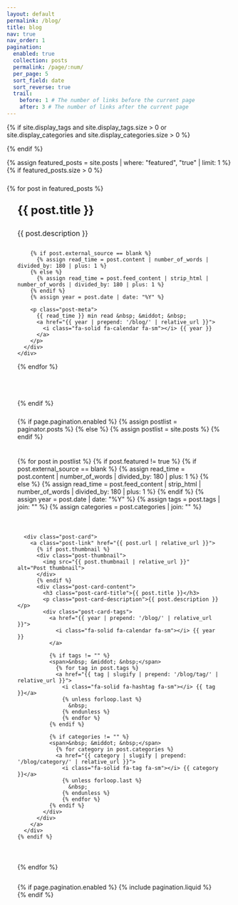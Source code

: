 ```yaml
---
layout: default
permalink: /blog/
title: blog
nav: true
nav_order: 1
pagination:
  enabled: true
  collection: posts
  permalink: /page/:num/
  per_page: 5
  sort_field: date
  sort_reverse: true
  trail:
    before: 1 # The number of links before the current page
    after: 3 # The number of links after the current page
---
```


<div class="post">

{% if site.display_tags and site.display_tags.size > 0 or site.display_categories and site.display_categories.size > 0 %}
  <div class="tag-category-list">
    <ul class="p-0 m-0">
      {% for tag in site.display_tags %}
        <li>
          <i class="fa-solid fa-hashtag fa-sm"></i> <a href="{{ tag | slugify | prepend: '/blog/tag/' | relative_url }}">{{ tag }}</a>
        </li>
        {% unless forloop.last %}
          <p>&bull;</p>
        {% endunless %}
      {% endfor %}
      {% if site.display_categories.size > 0 and site.display_tags.size > 0 %}
        <p>&bull;</p>
      {% endif %}
      {% for category in site.display_categories %}
        <li>
          <i class="fa-solid fa-tag fa-sm"></i> <a href="{{ category | slugify | prepend: '/blog/category/' | relative_url }}">{{ category }}</a>
        </li>
        {% unless forloop.last %}
          <p>&bull;</p>
        {% endunless %}
      {% endfor %}
    </ul>
  </div>
  {% endif %}

{% assign featured_posts = site.posts | where: "featured", "true" | limit: 1 %}
{% if featured_posts.size > 0 %}
<div class="featured-post">
  {% for post in featured_posts %}
  <a href="{{ post.url | relative_url }}">
    <div class="featured-card">
      <div class="card-content">
        <div class="pin-icon">
          <i class="fa-solid fa-thumbtack fa-xs"></i>
        </div>
        <h3 class="card-title">{{ post.title }}</h3>
        <p class="card-description">{{ post.description }}</p>

        {% if post.external_source == blank %}
          {% assign read_time = post.content | number_of_words | divided_by: 180 | plus: 1 %}
        {% else %}
          {% assign read_time = post.feed_content | strip_html | number_of_words | divided_by: 180 | plus: 1 %}
        {% endif %}
        {% assign year = post.date | date: "%Y" %}

        <p class="post-meta">
          {{ read_time }} min read &nbsp; &middot; &nbsp;
          <a href="{{ year | prepend: '/blog/' | relative_url }}">
            <i class="fa-solid fa-calendar fa-sm"></i> {{ year }}
          </a>
        </p>
      </div>
    </div>
  </a>
  {% endfor %}
</div>
<hr>
{% endif %}

<div class="post-list">
  {% if page.pagination.enabled %}
    {% assign postlist = paginator.posts %}
  {% else %}
    {% assign postlist = site.posts %}
  {% endif %}

  {% for post in postlist %}
    {% if post.featured != true %}
      {% if post.external_source == blank %}
        {% assign read_time = post.content | number_of_words | divided_by: 180 | plus: 1 %}
      {% else %}
        {% assign read_time = post.feed_content | strip_html | number_of_words | divided_by: 180 | plus: 1 %}
      {% endif %}
      {% assign year = post.date | date: "%Y" %}
      {% assign tags = post.tags | join: "" %}
      {% assign categories = post.categories | join: "" %}

      <div class="post-card">
        <a class="post-link" href="{{ post.url | relative_url }}">
          {% if post.thumbnail %}
          <div class="post-thumbnail">
            <img src="{{ post.thumbnail | relative_url }}" alt="Post thumbnail">
          </div>
          {% endif %}
          <div class="post-card-content">
            <h3 class="post-card-title">{{ post.title }}</h3>
            <p class="post-card-description">{{ post.description }}</p>
            <div class="post-card-tags">
              <a href="{{ year | prepend: '/blog/' | relative_url }}">
                <i class="fa-solid fa-calendar fa-sm"></i> {{ year }}
              </a>

              {% if tags != "" %}
              <span>&nbsp; &middot; &nbsp;</span>
                {% for tag in post.tags %}
                <a href="{{ tag | slugify | prepend: '/blog/tag/' | relative_url }}">
                  <i class="fa-solid fa-hashtag fa-sm"></i> {{ tag }}</a>
                  {% unless forloop.last %}
                    &nbsp;
                  {% endunless %}
                  {% endfor %}
              {% endif %}

              {% if categories != "" %}
              <span>&nbsp; &middot; &nbsp;</span>
                {% for category in post.categories %}
                <a href="{{ category | slugify | prepend: '/blog/category/' | relative_url }}">
                  <i class="fa-solid fa-tag fa-sm"></i> {{ category }}</a>
                  {% unless forloop.last %}
                    &nbsp;
                  {% endunless %}
                  {% endfor %}
              {% endif %}
            </div>
          </div>
        </a>
      </div>
    {% endif %}
  {% endfor %}
</div>

{% if page.pagination.enabled %}
{% include pagination.liquid %}
{% endif %}

</div>

<style>
/* Custom card colors utilizing theme variables */
:root {
  --card-bg: var(--global-bg-color);
  --card-border: var(--global-divider-color);
  --card-text: var(--global-text-color);
  --card-link: var(--global-theme-color);
  --card-hover: rgba(0, 0, 0, 0.03);
}

html[data-theme="dark"] {
  --card-hover: rgba(255, 255, 255, 0.05);
}

.header-bar {
  display: none;
}

.tag-category-list {
  display: none;
}

.featured-post {
  margin: 1.5rem 0 2rem 0;
  width: 100%;
}

.featured-card {
  background-color: var(--card-bg);
  border-radius: 12px;
  border: 1px solid var(--card-border);
  padding: 1.5rem;
  transition: transform 0.2s ease, box-shadow 0.2s ease;
}

.featured-post a {
  color: var(--card-text);
  text-decoration: none;
  display: block;
}

.featured-card:hover {
  transform: translateY(-3px);
  box-shadow: 0 8px 20px rgba(0, 0, 0, 0.08);
  background-color: var(--card-hover);
}

.pin-icon {
  float: right;
  color: var(--global-theme-color);
}

.card-title {
  margin-top: 0;
  font-size: 1.6rem;
  color: var(--global-theme-color);
}

.card-description {
  margin-top: 1rem;
  margin-bottom: 1.5rem;
  font-size: 1rem;
  line-height: 1.6;
  color: var(--card-text);
}

.post-meta {
  white-space: nowrap;
  overflow: hidden;
  text-overflow: ellipsis;
}

.post-meta a {
  color: var(--global-theme-color);
  text-decoration: none;
}

.post-meta a:hover {
  text-decoration: none;
}

hr {
  background-color: var(--card-border);
  height: 1px;
  border: none;
  margin: 2rem 0;
}

.post-list {
  display: flex;
  flex-direction: column;
  gap: 1.5rem;
  margin-top: 1.5rem;
}

.post-card {
  display: block;
  background-color: var(--card-bg);
  border-radius: 12px;
  border: 1px solid var(--card-border);
  overflow: hidden;
  margin-bottom: 1.5rem;
}


.post-card:hover {
  transform: translateY(-3px);
  box-shadow: 0 5px 15px rgba(0, 0, 0, 0.08);
  background-color: var(--card-hover);
}

.post-link {
  display: block;
  color: var(--card-text);
  text-decoration: none;
}

.post-link:hover {
  text-decoration: none;
}

.post-link:hover .post-card-title,
.post-link:hover .post-card-description {
  text-decoration: none !important;
}

.post-thumbnail {
  width: 100%;
  height: 200px;
  overflow: hidden;
}

.post-thumbnail img {
  width: 100%;
  height: 100%;
  object-fit: cover;
}


.post-card-content {
  padding: 1.2rem;
}

.post-card-title {
  font-size: 1.25rem;
  margin: 0 0 0.5rem 0;
  color: var(--global-theme-color);
  line-height: 1.3;
}

.post-card-description {
  font-size: 0.9rem;
  line-height: 1.5;
  margin: 0 0 0.75rem 0;
  color: var(--card-text);
  display: block;
}

.post-card-tags {
  font-size: 0.8rem;
  color: var(--global-text-color-light);
  white-space: nowrap;
  overflow: hidden;
  text-overflow: ellipsis;
}

.post-card-tags a {
  color: var(--global-theme-color);
  text-decoration: none;
}

.post-card-tags a:hover {
  text-decoration: none;
}

@media (min-width: 768px) {
  .post-link {
    display: flex; 
    align-items: center;
  }
  
  .post-thumbnail {
    flex: 0 0 40%;
    max-width: 40%;
    height: 180px;
  }
  
  .post-card-content {
    flex: 1;
    padding: 1.5rem;
  }
}
</style>